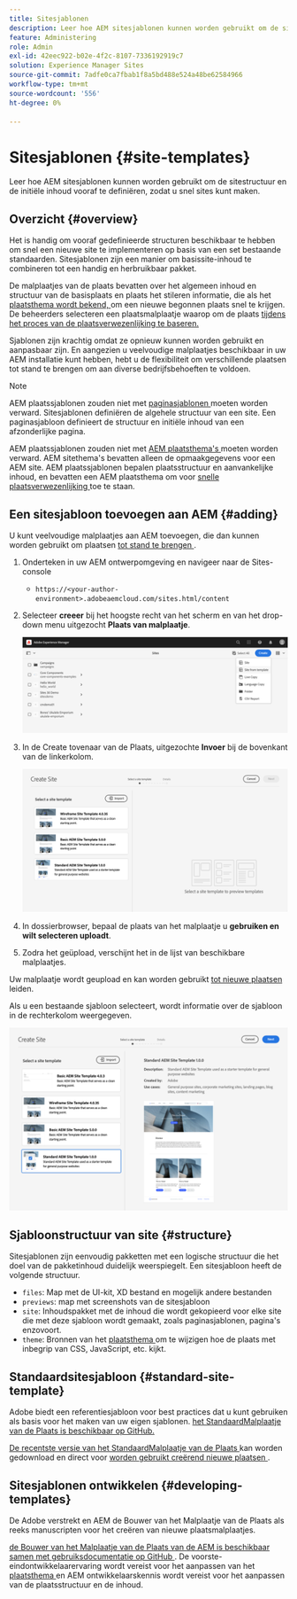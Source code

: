 ```yaml
---
title: Sitesjablonen
description: Leer hoe AEM sitesjablonen kunnen worden gebruikt om de sitestructuur en de initiële inhoud vooraf te definiëren, zodat u snel sites kunt maken.
feature: Administering
role: Admin
exl-id: 42eec922-b02e-4f2c-8107-7336192919c7
solution: Experience Manager Sites
source-git-commit: 7adfe0ca7fbab1f8a5bd488e524a48be62584966
workflow-type: tm+mt
source-wordcount: '556'
ht-degree: 0%

---
```


# Sitesjablonen {#site-templates}

Leer hoe AEM sitesjablonen kunnen worden gebruikt om de sitestructuur en de initiële inhoud vooraf te definiëren, zodat u snel sites kunt maken.

## Overzicht {#overview}

Het is handig om vooraf gedefinieerde structuren beschikbaar te hebben om snel een nieuwe site te implementeren op basis van een set bestaande standaarden. Sitesjablonen zijn een manier om basissite-inhoud te combineren tot een handig en herbruikbaar pakket.

De malplaatjes van de plaats bevatten over het algemeen inhoud en structuur van de basisplaats en plaats het stileren informatie, die als het [ plaatsthema wordt bekend, ](site-themes.md) om een nieuwe begonnen plaats snel te krijgen. De beheerders selecteren een plaatsmalplaatje waarop om de plaats [ tijdens het proces van de plaatsverwezenlijking te baseren.](create-site.md)

Sjablonen zijn krachtig omdat ze opnieuw kunnen worden gebruikt en aanpasbaar zijn. En aangezien u veelvoudige malplaatjes beschikbaar in uw AEM installatie kunt hebben, hebt u de flexibiliteit om verschillende plaatsen tot stand te brengen om aan diverse bedrijfsbehoeften te voldoen.

>[!NOTE]
>
>AEM plaatssjablonen zouden niet met [ paginasjablonen ](/help/sites-cloud/authoring/page-editor/templates.md) moeten worden verward. Sitesjablonen definiëren de algehele structuur van een site. Een paginasjabloon definieert de structuur en initiële inhoud van een afzonderlijke pagina.
>
>AEM plaatssjablonen zouden niet met [ AEM plaatsthema&#39;s ](site-themes.md) moeten worden verward. AEM sitethema&#39;s bevatten alleen de opmaakgegevens voor een AEM site. AEM plaatssjablonen bepalen plaatsstructuur en aanvankelijke inhoud, en bevatten een AEM plaatsthema om voor [ snelle plaatsverwezenlijking ](create-site.md) toe te staan.

## Een sitesjabloon toevoegen aan AEM {#adding}

U kunt veelvoudige malplaatjes aan AEM toevoegen, die dan kunnen worden gebruikt om plaatsen [ tot stand te brengen ](create-site.md).

1. Onderteken in uw AEM ontwerpomgeving en navigeer naar de Sites-console

   * `https://<your-author-environment>.adobeaemcloud.com/sites.html/content`

1. Selecteer **creeer** bij het hoogste recht van het scherm en van het drop-down menu uitgezocht **Plaats van malplaatje**.

   ![ Creërend een plaats van een malplaatje ](../assets/create-site-from-template.png)

1. In de Create tovenaar van de Plaats, uitgezochte **Invoer** bij de bovenkant van de linkerkolom.

   ![ tovenaar van de creatie van de Plaats ](../assets/site-creation-wizard.png)

1. In dossierbrowser, bepaal de plaats van het malplaatje u **gebruiken en wilt selecteren uploadt**.

1. Zodra het geüpload, verschijnt het in de lijst van beschikbare malplaatjes.

Uw malplaatje wordt geupload en kan worden gebruikt [ tot nieuwe plaatsen ](create-site.md) leiden.

Als u een bestaande sjabloon selecteert, wordt informatie over de sjabloon in de rechterkolom weergegeven.

![ selecteer een malplaatje ](../assets/select-site-template.png)

## Sjabloonstructuur van site {#structure}

Sitesjablonen zijn eenvoudig pakketten met een logische structuur die het doel van de pakketinhoud duidelijk weerspiegelt. Een sitesjabloon heeft de volgende structuur.

* `files`: Map met de UI-kit, XD bestand en mogelijk andere bestanden
* `previews`: map met screenshots van de sitesjabloon
* `site`: Inhoudspakket met de inhoud die wordt gekopieerd voor elke site die met deze sjabloon wordt gemaakt, zoals paginasjablonen, pagina&#39;s enzovoort.
* `theme`: Bronnen van het [ plaatsthema ](site-themes.md) om te wijzigen hoe de plaats met inbegrip van CSS, JavaScript, etc. kijkt.

## Standaardsitesjabloon {#standard-site-template}

Adobe biedt een referentiesjabloon voor best practices dat u kunt gebruiken als basis voor het maken van uw eigen sjablonen. [ het StandaardMalplaatje van de Plaats is beschikbaar op GitHub.](https://github.com/adobe/aem-site-template-standard)

[ De recentste versie van het StandaardMalplaatje van de Plaats ](https://github.com/adobe/aem-site-template-standard/releases) kan worden gedownload en direct voor [ worden gebruikt creërend nieuwe plaatsen ](create-site.md).

## Sitesjablonen ontwikkelen {#developing-templates}

De Adobe verstrekt en AEM de Bouwer van het Malplaatje van de Plaats als reeks manuscripten voor het creëren van nieuwe plaatsmalplaatjes.

[ de Bouwer van het Malplaatje van de Plaats van de AEM is beschikbaar samen met gebruiksdocumentatie op GitHub ](https://github.com/adobe/aem-site-template-builder). De voorste-eindontwikkelaarervaring wordt vereist voor het aanpassen van het [ plaatsthema ](site-themes.md) en AEM ontwikkelaarskennis wordt vereist voor het aanpassen van de plaatsstructuur en de inhoud.
